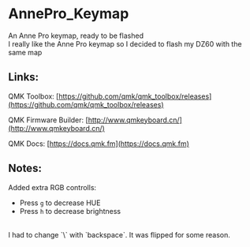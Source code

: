 # AnnePro_Keymap
An Anne Pro keymap, ready to be flashed <br />
I really like the Anne Pro keymap so I decided to flash my DZ60 with the same map

## Links: 
QMK Toolbox:
[https://github.com/qmk/qmk_toolbox/releases](https://github.com/qmk/qmk_toolbox/releases)

QMK Firmware Builder:
[http://www.qmkeyboard.cn/](http://www.qmkeyboard.cn/)

QMK Docs:
[https://docs.qmk.fm](https://docs.qmk.fm)

## Notes:
Added extra RGB controlls: <br />
* Press `g` to decrease HUE <br />
* Press `h` to decrease brightness <br />
<br />
I had to change `\` with `backspace`. It was flipped for some reason.
